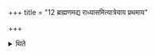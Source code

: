 +++
title = "12 ब्राह्मणमद्य राध्यासमित्यात्रेयाय प्रथमाय"

+++

<details><summary>थिते</summary>

12. In the first place! (the sacrificer) gives a piece of gold to (a brāhmin) belonging to the Atri-(family) with brāhmaṇa madya rādhyāsam... Or (he may give it to him) in the second or third place.  

[^1]: This is in contrast to XIII.6.1. According to ŚB IV.3.4.21, first a gift is to be given to Āgnīdhra. Then to one belonging to Atri family. According to Rudradatta a gift should be given to one belonging to Atri-family in the first place and then to Āgnīdhra etc. If the second alternative is accepted then first to Āgnīdhra and then the person belonging to Atri-family. If the third alternative is accepted then first to Āgnīdhra then to the Hotr̥ and then to one
belonging Atri-family.   
</details>

